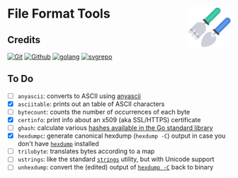 # File Format Tools [<img alt="Logo for fftools" src="docs/favicon.svg" height="96" align="right"/>](https://www.fileformat.info/)

## Credits

[![Git](https://www.vectorlogo.zone/logos/git-scm/git-scm-ar21.svg)](https://git-scm.com/ "Version control")
[![Github](https://www.vectorlogo.zone/logos/github/github-ar21.svg)](https://github.com/ "Code hosting")
[![golang](https://www.vectorlogo.zone/logos/golang/golang-ar21.svg)](https://golang.org/ "Programming language")
[![svgrepo](https://www.vectorlogo.zone/logos/svgrepo/svgrepo-ar21.svg)](https://www.svgrepo.com/svg/276165/gardening-tools-rake "Icon")

## To Do

- [ ] `anyascii`: converts to ASCII using [anyascii](https://github.com/anyascii/anyascii)
- [x] `asciitable`: prints out an table of ASCII characters
- [ ] `bytecount`: counts the number of occurrences of each byte
- [x] `certinfo`: print info about an x509 (aka SSL/HTTPS) certificate
- [ ] `ghash`: calculate various [hashes available in the Go standard library](https://pkg.go.dev/crypto#Hash)
- [x] `hexdumpc`: generate canonical hexdump (`hexdump -C`) output in case you don't have [`hexdump`](https://man7.org/linux/man-pages/man1/hexdump.1.html) installed
- [ ] `trilobyte`: translates bytes according to a map
- [ ] `ustrings`: like the standard [`strings`](https://man7.org/linux/man-pages/man1/strings.1.html) utility, but with Unicode support
- [ ] `unhexdump`: convert the (edited) output of [`hexdump -C`](https://man7.org/linux/man-pages/man1/hexdump.1.html) back to binary
